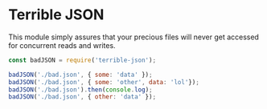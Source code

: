 # Terrible JSON
This module simply assures that your precious files will never get accessed for concurrent reads and writes.

```js
const badJSON = require('terrible-json');

badJSON('./bad.json', { some: 'data' });
badJSON('./bad.json', { some: 'other', data: 'lol'});
badJSON('./bad.json').then(console.log);
badJSON('./bad.json', { other: 'data' });
```